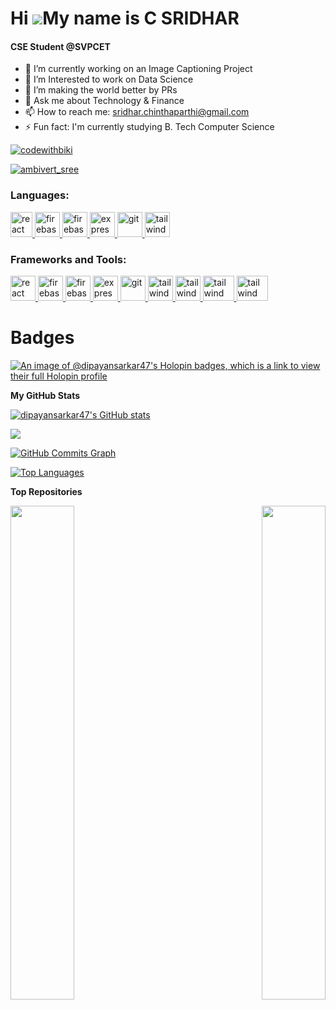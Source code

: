 Hi ![](https://user-images.githubusercontent.com/18350557/176309783-0785949b-9127-417c-8b55-ab5a4333674e.gif)My name is C SRIDHAR
======================================================================================================================================
<h4>CSE Student @SVPCET</h4>

- 🔭 I’m currently working on an Image Captioning Project
- 🌱 I’m Interested to work on Data Science
- 👯 I’m making the world better by PRs 
- 💬 Ask me about Technology & Finance
- 📫 How to reach me: sridhar.chinthaparthi@gmail.com
- ⚡ Fun fact: I'm currently studying B. Tech Computer Science

<p align="left"> <a href="https://twitter.com/codewithbiki" target="blank"><img src="https://img.shields.io/twitter/follow/codewithbiki?logo=twitter&style=for-the-badge" alt="codewithbiki" /></a> </p>
<p align="left"> <a href="https://www.instagram.com/ambivert_sree" target="blank"><img src="https://img.icons8.com/?size=100&id=TSZw5VixabhS&format=png&color=000000" alt="ambivert_sree" /></a> </p>

<h3 align="left">Languages:</h3>
<p align="left"> <a href="https://reactjs.org/" target="_blank" rel="noreferrer"> <img src="https://upload.wikimedia.org/wikipedia/commons/thumb/1/18/ISO_C%2B%2B_Logo.svg/800px-ISO_C%2B%2B_Logo.svg.png" alt="react" width="35" height="40"/> </a> </a> <a href="https://firebase.google.com/" target="_blank" rel="noreferrer"> <img src="https://cdn4.iconfinder.com/data/icons/logos-and-brands/512/267_Python_logo-512.png" alt="firebase" width="40" height="40"/> </a> <a href="https://firebase.google.com/" target="_blank" rel="noreferrer"> <img src="https://upload.wikimedia.org/wikipedia/commons/thumb/9/99/Unofficial_JavaScript_logo_2.svg/2048px-Unofficial_JavaScript_logo_2.svg.png" alt="firebase" width="40" height="40"/> </a> <a href="https://flutter.dev" target="_blank" rel="noreferrer"> <img src="https://cdn-images-1.medium.com/max/1200/1*knHF_qpxdtS8h0Z8EeqowA.png" alt="express" width="40" height="40"/> </a> <a href="https://git-scm.com/" target="_blank" rel="noreferrer"> <img src="https://cdn-icons-png.flaticon.com/512/226/226777.png" alt="git" width="40" height="40"/> </a> <a href="https://tailwindcss.com/" target="_blank" rel="noreferrer"> <img src="https://icons-for-free.com/download-icon-development+logo+mysql+icon-1320184807686758112_512.png" alt="tailwind" width="40" height="40"/> </a> </p>

<h3 align="left">Frameworks and Tools:</h3>
<p align="left"> <a href="https://reactjs.org/" target="_blank" rel="noreferrer"> <img src="https://upload.wikimedia.org/wikipedia/commons/thumb/a/a7/React-icon.svg/2300px-React-icon.svg.png" alt="react" width="40" height="40"/> </a> <a href="https://firebase.google.com/" target="_blank" rel="noreferrer"> <img src="https://www.tutorialsteacher.com/Content/images/home/mongodb.svg" alt="firebase" width="40" height="40"/> </a> <a href="https://firebase.google.com/" target="_blank" rel="noreferrer"> <img src="https://www.vectorlogo.zone/logos/firebase/firebase-icon.svg" alt="firebase" width="40" height="40"/> </a> <a href="https://flutter.dev" target="_blank" rel="noreferrer"> <img src="https://wsofter.ru/wp-content/uploads/2017/12/node-express.png" alt="express" width="40" height="40"/> </a> <a href="https://git-scm.com/" target="_blank" rel="noreferrer"> <img src="https://img.icons8.com/nolan/512/github.png" alt="git" width="40" height="40"/> </a> <a href="https://tailwindcss.com/" target="_blank" rel="noreferrer"> <img src="https://www.vectorlogo.zone/logos/tailwindcss/tailwindcss-icon.svg" alt="tailwind" width="40" height="40"/> </a> <a href="https://tailwindcss.com/" target="_blank" rel="noreferrer"> <img src="https://seeklogo.com/images/N/nodejs-logo-FBE122E377-seeklogo.com.png" alt="tailwind" width="40" height="40"/> </a> </a> <a href="https://tailwindcss.com/" target="_blank" rel="noreferrer"> <img src="https://seeklogo.com/images/G/google-cloud-logo-ADE788217F-seeklogo.com.png" alt="tailwind" width="50" height="40"/> </a>  <a href="https://tailwindcss.com/" target="_blank" rel="noreferrer"> <img src="https://www.docker.com/wp-content/uploads/2022/03/Moby-logo.png" alt="tailwind" width="50" height="40"/> </a> </p>


# Badges 

[![An image of @dipayansarkar47's Holopin badges, which is a link to view their full Holopin profile](https://holopin.me/dipayansarkar47)](https://holopin.io/@dipayansarkar47)

<b>My GitHub Stats</b>

<a href="http://www.github.com/dipayansarkar47"><img src="https://github-readme-stats.vercel.app/api?username=dipayansarkar47&show_icons=true&hide=&count_private=true&title_color=22c55e&text_color=ffffff&icon_color=0891b2&bg_color=1c1917&hide_border=true&show_icons=true" alt="dipayansarkar47's GitHub stats" /></a>

<a href="http://www.github.com/dipayansarkar47"><img src="https://github-readme-streak-stats.herokuapp.com/?user=dipayansarkar47&stroke=ffffff&background=1c1917&ring=22c55e&fire=22c55e&currStreakNum=ffffff&currStreakLabel=22c55e&sideNums=ffffff&sideLabels=ffffff&dates=ffffff&hide_border=true" /></a>

<a href="http://www.github.com/dipayansarkar47"><img src="https://github-readme-activity-graph.cyclic.app/graph?username=dipayansarkar47&bg_color=1c1917&color=ffffff&line=0891b2&point=ffffff&area_color=1c1917&area=true&hide_border=true&custom_title=GitHub%20Commits%20Graph" alt="GitHub Commits Graph" /></a>

<a href="https://github.com/dipayansarkar47" align="left"><img src="https://github-readme-stats.vercel.app/api/top-langs/?username=dipayansarkar47&langs_count=10&title_color=22c55e&text_color=ffffff&icon_color=0891b2&bg_color=1c1917&hide_border=true&locale=en&custom_title=Top%20%Languages" alt="Top Languages" /></a>

<b>Top Repositories</b>

<div width="100%" align="center"><a href="https://github.com/dipayansarkar47/Dipayan" align="left"><img align="left" width="45%" src="https://github-readme-stats.vercel.app/api/pin/?username=dipayansarkar47&repo=Dipayan&title_color=22c55e&text_color=ffffff&icon_color=0891b2&bg_color=1c1917&hide_border=true&locale=en" /></a><a href="https://github.com/dipayansarkar47/Sandesh" align="right"><img align="right" width="45%" src="https://github-readme-stats.vercel.app/api/pin/?username=dipayansarkar47&repo=Sandesh&title_color=22c55e&text_color=ffffff&icon_color=0891b2&bg_color=1c1917&hide_border=true&locale=en" /></a></div><br /><br /><br /><br /><br /><br /><br />
